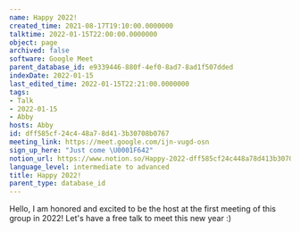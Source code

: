 ```yaml
---
name: Happy 2022!
created_time: 2021-08-17T19:10:00.0000000
talktime: 2022-01-15T22:00:00.0000000
object: page
archived: false
software: Google Meet
parent_database_id: e9339446-880f-4ef0-8ad7-8ad1f507dded
indexDate: 2022-01-15
last_edited_time: 2022-01-15T22:21:00.0000000
tags:
- Talk
- 2022-01-15
- Abby
hosts: Abby
id: dff585cf-24c4-48a7-8d41-3b30708b0767
meeting_link: https://meet.google.com/ijn-vugd-osn
sign_up_here: "Just come \U0001F642"
notion_url: https://www.notion.so/Happy-2022-dff585cf24c448a78d413b30708b0767
language_level: intermediate to advanced
title: Happy 2022!
parent_type: database_id
---
```


Hello, I am honored and excited to be the host at the first meeting of this group in 2022! Let's have a free talk to meet this new year :)





